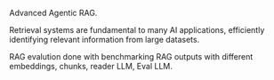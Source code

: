 Advanced Agentic RAG.

Retrieval systems are fundamental to many AI applications, efficiently identifying relevant information from large datasets.


RAG evalution done with benchmarking RAG outputs with different embeddings, chunks, reader LLM, Eval LLM.
